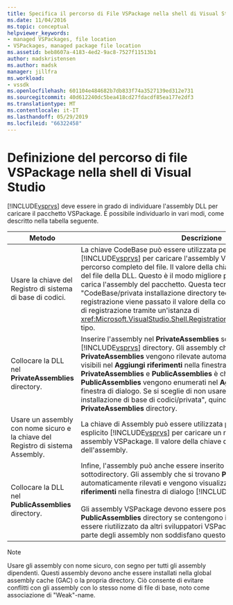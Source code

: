 ```yaml
---
title: Specifica il percorso di File VSPackage nella shell di Visual Studio | Microsoft Docs
ms.date: 11/04/2016
ms.topic: conceptual
helpviewer_keywords:
- managed VSPackages, file location
- VSPackages, managed package file location
ms.assetid: beb8607a-4183-4ed2-9ac8-7527f11513b1
author: madskristensen
ms.author: madsk
manager: jillfra
ms.workload:
- vssdk
ms.openlocfilehash: 601104e484682b7db833f74a3527139ed312e731
ms.sourcegitcommit: 40d612240dc5bea418cd27fdacdf85ea177e2df3
ms.translationtype: MT
ms.contentlocale: it-IT
ms.lasthandoff: 05/29/2019
ms.locfileid: "66322458"
---
```

# <a name="specifying-vspackage-file-location-to-the-vs-shell"></a>Definizione del percorso di file VSPackage nella shell di Visual Studio
[!INCLUDE[vsprvs](../../code-quality/includes/vsprvs_md.md)] deve essere in grado di individuare l'assembly DLL per caricare il pacchetto VSPackage. È possibile individuarlo in vari modi, come descritto nella tabella seguente.

| Metodo | Descrizione |
| - | - |
| Usare la chiave del Registro di sistema di base di codici. | La chiave CodeBase può essere utilizzata per indirizzare [!INCLUDE[vsprvs](../../code-quality/includes/vsprvs_md.md)] per caricare l'assembly VSPackage da qualsiasi percorso completo del file. Il valore della chiave deve essere il percorso del file della DLL. Questo è il modo migliore per avere [!INCLUDE[vsprvs](../../code-quality/includes/vsprvs_md.md)] carica l'assembly del pacchetto. Questa tecnica è detta anche "CodeBase/privata installazione directory tecnica." Durante la registrazione viene passato il valore della codebase alle classi di attributo di registrazione tramite un'istanza di <xref:Microsoft.VisualStudio.Shell.RegistrationAttribute.RegistrationContext> tipo. |
| Collocare la DLL nel **PrivateAssemblies** directory. | Inserire l'assembly nel **PrivateAssemblies** sottodirectory del [!INCLUDE[vsprvs](../../code-quality/includes/vsprvs_md.md)] directory. Gli assembly che si trovano **PrivateAssemblies** vengono rilevate automaticamente, ma non sono visibili nel **Aggiungi riferimenti** nella finestra di dialogo. La differenza tra **PrivateAssemblies** e **PublicAssemblies** è che gli assembly nel **PublicAssemblies** vengono enumerati nel **Aggiungi riferimenti**  nella finestra di dialogo. Se si sceglie di non usare la tecnica di "directory di installazione di base di codici/privata", quindi è necessario installare nel **PrivateAssemblies** directory. |
| Usare un assembly con nome sicuro e la chiave del Registro di sistema Assembly. | La chiave di Assembly può essere utilizzata per indirizzare in modo esplicito [!INCLUDE[vsprvs](../../code-quality/includes/vsprvs_md.md)] per caricare un nome sicuro denominato assembly VSPackage. Il valore della chiave deve essere il nome sicuro dell'assembly. |
| Collocare la DLL nel **PublicAssemblies** directory. | Infine, l'assembly può anche essere inserito nel **PublicAssemblies** sottodirectory. Gli assembly che si trovano **PublicAssemblies** vengono automaticamente rilevati e vengono visualizzate anche nel **aggiungere i riferimenti** nella finestra di dialogo [!INCLUDE[vsprvs](../../code-quality/includes/vsprvs_md.md)].<br /><br /> Gli assembly VSPackage devono essere posizionati solo nel **PublicAssemblies** directory se contengono i componenti destinati a essere riutilizzato da altri sviluppatori VSPackage gestiti. La maggior parte degli assembly non soddisfano questo criterio. |

> [!NOTE]
> Usare gli assembly con nome sicuro, con segno per tutti gli assembly dipendenti. Questi assembly devono anche essere installati nella global assembly cache (GAC) o la propria directory. Ciò consente di evitare conflitti con gli assembly con lo stesso nome di file di base, noto come associazione di "Weak"-name.